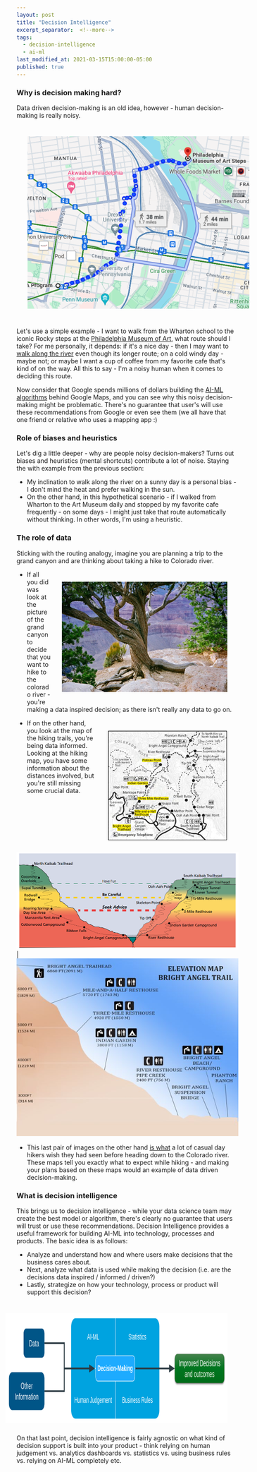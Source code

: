 ```yaml
---
layout: post
title: "Decision Intelligence"
excerpt_separator:  <!--more-->
tags:
  - decision-intelligence
  - ai-ml
last_modified_at: 2021-03-15T15:00:00-05:00
published: true
---
```


### Why is decision making hard?

Data driven decision-making is an old idea, however - human decision-making is really noisy.

<p>
    <img style="padding: 25px;" src="/assets/img/decision-intelligence-1.png">
</p>

Let's use a simple example - I want to walk from the Wharton school to the iconic Rocky steps at the [Philadelphia Museum of Art](https://philamuseum.org/), what route should I take? For me personally, it depends: if it's a nice day - then I may want to [walk along the river](https://cloudfront-us-east-1.images.arcpublishing.com/pmn/4FC27YKIFBDTXOJOH2QKP6YGCE.jpg) even though its longer route; on a cold windy day - maybe not; or maybe I want a cup of coffee from my favorite cafe that's kind of on the way. All this to say - I'm a noisy human when it comes to deciding this route.

Now consider that Google spends millions of dollars building the [AI-ML algorithms](https://deepmind.com/blog/article/traffic-prediction-with-advanced-graph-neural-networks) behind Google Maps, and you can see why this noisy decision-making might be problematic. There's no guarantee that user's will use these recommendations from Google or even see them (we all have that one friend or relative who uses a mapping app :)

### Role of biases and heuristics

Let's dig a little deeper - why are people noisy decision-makers? Turns out biases and heuristics (mental shortcuts) contribute a lot of noise. Staying the with example from the previous section:

- My inclination to walk along the river on a sunny day is a personal bias - I don't mind the heat and prefer walking in the sun.
- On the other hand, in this hypothetical scenario - if I walked from Wharton to the Art Museum daily and stopped by my favorite cafe frequently - on some days - I might just take that route automatically without thinking. In other words, I'm using a heuristic. 

### The role of data

Sticking with the routing analogy, imagine you are planning a trip to the grand canyon and are thinking about taking a hike to Colorado river.

<img align="right" height="250" style="padding: 25px;" src="/assets/img/decision-intelligence-2.jpg">

- If all you did was look at the picture of the grand canyon to decide that you want to hike to the colorado river - you're making a data inspired decision; as there isn't really any data to go on.

<img align="right" height="250" style="padding: 25px;" src="/assets/img/decision-intelligence-3.jpg">

- If on the other hand, you look at the map of the hiking trails, you're being data informed. Looking at the hiking map, you have some information about the distances involved, but you're still missing some crucial data. 

![](/assets/img/decision-intelligence-4.png)  |  ![](/assets/img/decision-intelligence-5.jpg)

- This last pair of images on the other hand [is what](https://www.nps.gov/grca/planyourvisit/upload/intro-bc-hike.pdf) a lot of casual day hikers wish they had seen before heading down to the Colorado river. These maps tell you exactly what to expect while hiking - and making your plans based on these maps would an example of data driven decision-making.

### What is decision intelligence

This brings us to decision intelligence - while your data science team may create the best model or algorithm, there's clearly no guarantee that users will trust or use these recommendations. Decision Intelligence provides a useful framework for building AI-ML into technology, processes and products. The basic idea is as follows:

- Analyze and understand how and where users make decisions that the business cares about.
- Next, analyze what data is used while making the decision (i.e. are the decisions data inspired / informed / driven?)
- Lastly, strategize on how your technology, process or product will support this decision?

<img align="right" height="250" style="padding: 25px;" src="/assets/img/decision-intelligence-6.png">

On that last point, decision intelligence is fairly agnostic on what kind of decision support is built into your product - think relying on human judgement vs. analytics dashboards vs. statistics vs. using business rules vs. relying on AI-ML completely etc.